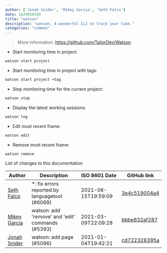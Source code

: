 ```yaml
---
author: ['Jonah Snider', 'Mikey Garcia', 'Seth Falco']
date: 1629050349
title: "watson"
description: "watson, A wonderful CLI to track your time."
categories: "common"
---
```

> More information: <https://github.com/TailorDev/Watson>.

- Start monitoring time in project:

```bash
watson start project
```

- Start monitoring time in project with tags:

```bash
watson start project +tag
```

- Stop monitoring time for the current project:

```bash
watson stop
```

- Display the latest working sessions:

```bash
watson log
```

- Edit most recent frame:

```bash
watson edit
```

- Remove most recent frame:

```bash
watson remove
```
List of changes to this documentation


Author | Description | ISO 8601 Date | GitHub link
------|-----|-----|-----
[Seth Falco](mailto:seth@falco.fun) | *: fix errors reported by languagetool (#6069) | 2021-08-15T19:59:09 | [3e4c519004a4](https://github.com/tldr-pages/tldr/commit/3e4c519004a471c861cdc609fd7239ee3355671c)
[Mikey Garcia](mailto:gikeymarcia@gmail.com) | watson: add 'remove' and 'edit' commands (#5393) | 2021-03-09T22:09:28 | [bbbe632af287](https://github.com/tldr-pages/tldr/commit/bbbe632af28797181f65556491f561be7c3706d7)
[Jonah Snider](mailto:jonah@jonah.pw) | watson: add page (#5086) | 2021-01-04T19:42:21 | [cd722326395a](https://github.com/tldr-pages/tldr/commit/cd722326395abb2e204b4cd04ceae3d6aeda4260)

